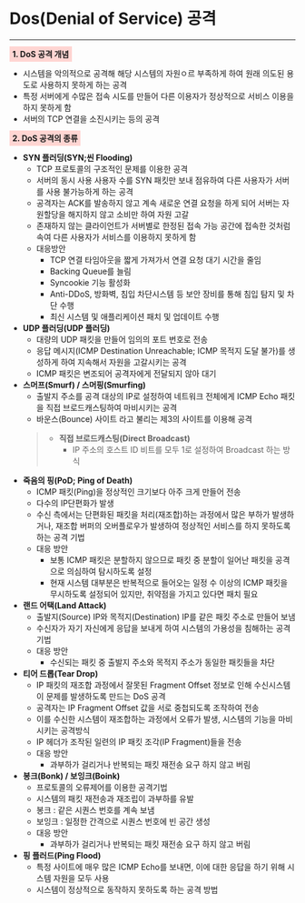 # Dos(Denial of Service) 공격

---

<strong style="background: #FFD5D2; padding: 5px;">1. DoS 공격 개념</strong>
- 시스템을 악의적으로 공격해 해당 시스템의 자원ㅇ르 부족하게 하여 원래 의도된 용도로 사용하지 못하게 하는 공격
- 특정 서버에게 수많은 접속 시도를 만들어 다른 이용자가 정상적으로 서비스 이용을 하지 못하게 함
- 서버의 TCP 연결을 소진시키는 등의 공격

<strong style="background: #FFD5D2; padding: 5px;">2. DoS 공격의 종류</strong>

- **SYN 플러딩(SYN;씬 Flooding)**
  - TCP 프로토콜의 구조적인 문제를 이용한 공격
  - 서버의 동시 사용 사용자 수를 SYN 패킷만 보내 점유하여 다른 사용자가 서버를 사용 불가능하게 하는 공격
  - 공격자는 ACK를 발송하지 않고 계속 새로운 연결 요청을 하게 되어 서버는 자원할당을 해지하지 않고 소비만 하여 자원 고갈
  - 존재하지 않는 클라이언트가 서버별로 한정된 접속 가능 공간에 접속한 것처럼 속여 다른 사용자가 서비스를 이용하지 못하게 함
  - 대응방안
    - TCP 연결 타임아웃을 짧게 가져가서 연결 요청 대기 시간을 줄임
    - Backing Queue를 늘림
    - Syncookie 기능 활성화
    - Anti-DDoS, 방화벽, 침입 차단시스템 등 보안 장비를 통해 침입 탐지 및 차단 수행
    - 최신 시스템 및 애플리케이션 패치 및 업데이트 수행
- **UDP 플러딩(UDP 플러딩)**
  - 대량의 UDP 패킷을 만들어 임의의 포트 번호로 전송
  - 응답 메시지(ICMP Destination Unreachable; ICMP 목적지 도달 불가)를 생성하게 하여 지속해서 자원을 고갈시키는 공격
  - ICMP 패킷은 변조되어 공격자에게 전달되지 않아 대기
- **스머프(Smurf) / 스머핑(Smurfing)**
  - 출발지 주소를 공격 대상의 IP로 설정하여 네트워크 전체에게 ICMP Echo 패킷을 직접 브로드캐스팅하여 마비시키는 공격
  - 바운스(Bounce) 사이트 라고 불리는 제3의 사이트를 이용해 공격
  > - **직접 브로드캐스팅(Direct Broadcast)**
  >   - IP 주소의 호스트 ID 비트를 모두 1로 설정하여 Broadcast 하는 방식
- **죽음의 핑(PoD; Ping of Death)**
  - ICMP 패킷(Ping)을 정상적인 크기보다 아주 크게 만들어 전송
  - 다수의 IP단편화가 발생
  - 수신 측에서는 단편화된 패킷을 처리(재조합)하는 과정에서 많은 부하가 발생하거나, 재조합 버퍼의 오버플로우가 발생하여 정상적인 서비스를 하지 못하도록 하는 공격 기법
  - 대응 방안
    - 보통 ICMP 패킷은 분할하지 않으므로 패킷 중 분할이 일어난 패킷을 공격으로 의심하여 탐시하도록 설정
    - 현재 시스템 대부분은 반복적으로 들어오는 일정 수 이상의 ICMP 패킷을 무시하도록 설정되어 있지만, 취약점을 가지고 있다면 패치 필요
- **랜드 어택(Land Attack)**
  - 출발지(Source) IP와 목적지(Destination) IP를 같은 패킷 주소로 만들어 보냄
  - 수신자가 자기 자신에게 응답을 보내게 하여 시스템의 가용성을 침해하는 공격 기법
  - 대응 방안
    - 수신되는 패킷 중 출발지 주소와 목적지 주소가 동일한 패킷들을 차단
- **티어 드롭(Tear Drop)**
  - IP 패킷의 재조합 과정에서 잘못된 Fragment Offset 정보로 인해 수신시스템이 문제를 발생하도록 만드는 DoS 공격
  - 공격자는 IP Fragment Offset 값을 서로 중첩되도록 조작하여 전송
  - 이를 수신한 시스템이 재조합하는 과정에서 오류가 발생, 시스템의 기능을 마비시키는 공격방식
  - IP 헤더가 조작된 일련의 IP 패킷 조각(IP Fragment)들을 전송
  - 대응 방안
    - 과부하가 걸리거나 반복되는 패킷 재전송 요구 하지 않고 버림
- **봉크(Bonk) / 보잉크(Boink)**
  - 프로토콜의 오류제어를 이용한 공격기법
  - 시스템의 패킷 재전송과 재조립이 과부하를 유발
  - 봉크 : 같은 시퀀스 번호를 계속 보냄
  - 보잉크 : 일정한 간격으로 시퀀스 번호에 빈 공간 생성
  - 대응 방안
    - 과부하가 걸리거나 반복되는 패킷 재전송 요구 하지 않고 버림
- **핑 플러드(Ping Flood)**
  - 특정 사이트에 매우 많은 ICMP Echo를 보내면, 이에 대한 응답을 하기 위해 시스템 자원을 모두 사용
  - 시스템이 정상적으로 동작하지 못하도록 하는 공격 방법